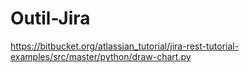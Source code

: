 # Outil-Jira

https://bitbucket.org/atlassian_tutorial/jira-rest-tutorial-examples/src/master/python/draw-chart.py
